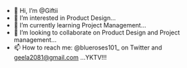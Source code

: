 - 👋 Hi, I’m @Giftii
- 👀 I’m interested in Product Design...
- 🌱 I’m currently learning Project Management...
- 💞️ I’m looking to collaborate on Product Design and Project management...
- 📫 How to reach me: @blueroses101_ on Twitter and geela2081@gmail.com ...YKTV!!!

<!---
Giftii/Giftii is a ✨ special ✨ repository because its `README.md` (this file) appears on your GitHub profile.
You can click the Preview link to take a look at your changes.
--->
